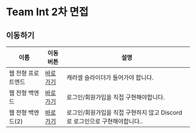 # Team Int 2차 면접

## 이동하기
이름 | 이동 버튼 | 설명
------------ | ------------- | ------------- |
웹 전형 프로트엔드 | [바로가기](웹-전형-프로엔드.md) | 캐러셀 슬라이더가 들어가야 합니다. |
웹 전형 백엔드 | [바로가기](웹-전형-백엔드.md) | 로그인/회원가입을 직접 구현해야합니다. |
웹 전형 백엔드(2) | [바로가기](Oauth.md) | 로그인/회원가입을 직접 구현하지 않고 Discord로 로그인으로 구현해야합니다.. |
